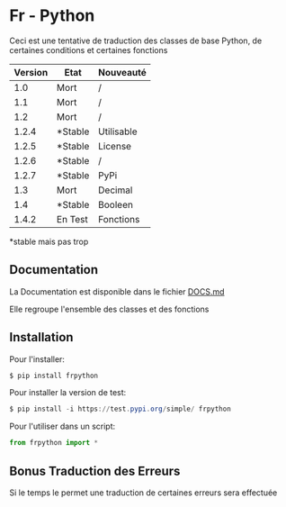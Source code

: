 # Fr - Python

Ceci est une tentative de traduction des classes de base Python, de certaines conditions et certaines fonctions

| Version | Etat       | Nouveauté  |
| ------- | ---------- | ---------- |
| 1.0     | Mort       |  /         |
| 1.1     | Mort       |  /         |
| 1.2     | Mort       |  /         |
| 1.2.4   | *Stable    | Utilisable |
| 1.2.5   | *Stable    | License    |
| 1.2.6   | *Stable    | /          |
| 1.2.7   | *Stable    | PyPi       |
| 1.3     | Mort       | Decimal    |
| 1.4     | *Stable    | Booleen    |
| 1.4.2   | En Test    | Fonctions  |

*stable mais pas trop

## Documentation

La Documentation est disponible dans le fichier [DOCS.md](/DOCS.md)

Elle regroupe l'ensemble des classes et des fonctions

## Installation

Pour l'installer:

```powershell
$ pip install frpython
```

Pour installer la version de test:

```powershell
$ pip install -i https://test.pypi.org/simple/ frpython
```

Pour l'utiliser dans un script:

```py
from frpython import *
```



## Bonus Traduction des Erreurs

Si le temps le permet une traduction de certaines erreurs sera effectuée
